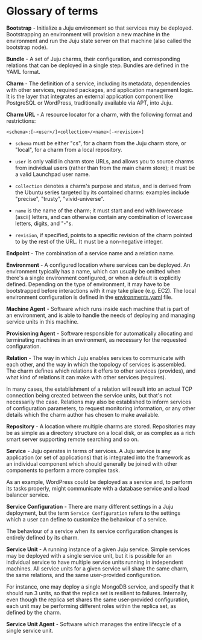 # Glossary of terms

**Bootstrap** - Initialize a Juju environment so that services may be deployed.
Bootstrapping an environment will provision a new machine in the environment
and run the Juju state server on that machine (also called the bootstrap node).

**Bundle** - A set of Juju charms, their configuration, and corresponding relations
that can be deployed in a single step. Bundles are defined in the YAML format.

**Charm** - The definition of a service, including its metadata, dependencies
with other services, required packages, and application management logic. It is
the layer that integrates an external application component like PostgreSQL or
WordPress, traditionally available via APT, into Juju.

**Charm URL** - A resource locator for a charm, with the following format and
restrictions:

    <schema>:[~<user>/]<collection>/<name>[-<revision>]

  - `schema` must be either "cs", for a charm from the Juju charm store, or
  "local", for a charm from a local repository.

  - `user` is only valid in charm store URLs, and allows you to source charms
  from individual users (rather than from the main charm store); it must be a
  valid Launchpad user name.

  - `collection` denotes a charm's purpose and status, and is derived from the
  Ubuntu series targeted by its contained charms: examples include "precise",
  "trusty", "vivid-universe".

  - `name` is the name of the charm; it must start and end with lowercase
  (ascii) letters, and can otherwise contain any combination of lowercase
  letters, digits, and "-"s.

  - `revision`, if specified, points to a specific revision of the charm
  pointed to by the rest of the URL. It must be a non-negative integer.

**Endpoint** - The combination of a service name and a relation name.

**Environment** - A configured location where services can be deployed. An
environment typically has a name, which can usually be omitted when there's a
single environment configured, or when a default is explicitly defined.
Depending on the type of environment, it may have to be bootstrapped before
interactions with it may take place (e.g. EC2). The local environment
configuration is defined in the [environments.yaml](getting-started.html#configuring)
file.

**Machine Agent** - Software which runs inside each machine that is part of an
environment, and is able to handle the needs of deploying and managing service
units in this machine.

**Provisioning Agent** - Software responsible for automatically allocating and
terminating machines in an environment, as necessary for the requested
configuration.

**Relation** - The way in which Juju enables services to communicate with each
other, and the way in which the topology of services is assembled. The charm
defines which relations it offers to other services (provides), and what kind
of relations it can make with other services (requires).

In many cases, the establishment of a relation will result into an actual TCP
connection being created between the service units, but that's not necessarily
the case. Relations may also be established to inform services of configuration
parameters, to request monitoring information, or any other details which the
charm author has chosen to make available.

**Repository** - A location where multiple charms are stored. Repositories may
be as simple as a directory structure on a local disk, or as complex as a rich
smart server supporting remote searching and so on.

**Service** - Juju operates in terms of services. A Juju service is any
application (or set of applications) that is integrated into the framework as
an individual component which should generally be joined with other components
to perform a more complex task.

As an example, WordPress could be deployed as a service and, to perform its
tasks properly, might communicate with a database service and a load balancer
service.

**Service Configuration** - There are many different settings in a Juju
deployment, but the term `Service Configuration` refers to the settings which a
user can define to customize the behaviour of a service.

The behaviour of a service when its service configuration changes is entirely
defined by its charm.

**Service Unit** - A running instance of a given Juju service. Simple services
may be deployed with a single service unit, but it is possible for an
individual service to have multiple service units running in independent
machines. All service units for a given service will share the same charm, the
same relations, and the same user-provided configuration.

For instance, one may deploy a single MongoDB service, and specify that it
should run 3 units, so that the replica set is resilient to failures.
Internally, even though the replica set shares the same user-provided
configuration, each unit may be performing different roles within the replica
set, as defined by the charm.

**Service Unit Agent** - Software which manages the entire lifecycle of a
single service unit.
